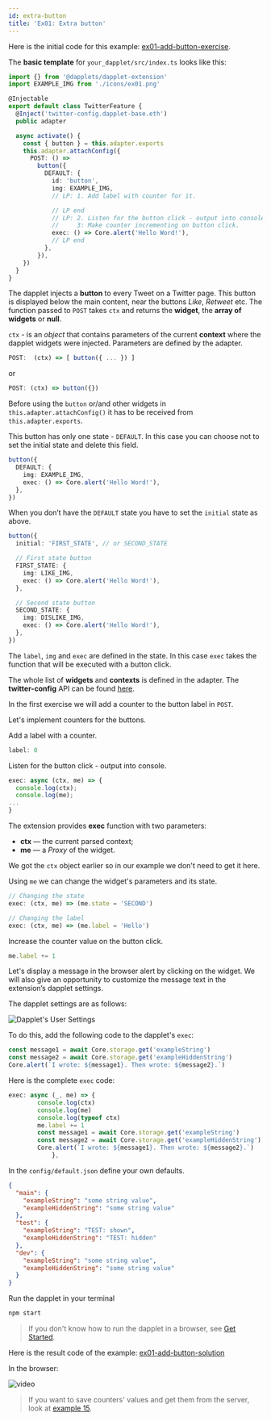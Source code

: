 ```yaml
---
id: extra-button
title: 'Ex01: Extra button'
---
```


Here is the initial code for this example: [ex01-add-button-exercise](https://github.com/dapplets/dapplet-template/tree/ex01-add-button-exercise).

The **basic template** for `your_dapplet/src/index.ts` looks like this:

```ts
import {} from '@dapplets/dapplet-extension'
import EXAMPLE_IMG from './icons/ex01.png'

@Injectable
export default class TwitterFeature {
  @Inject('twitter-config.dapplet-base.eth')
  public adapter

  async activate() {
    const { button } = this.adapter.exports
    this.adapter.attachConfig({
      POST: () =>
        button({
          DEFAULT: {
            id: 'button',
            img: EXAMPLE_IMG,
            // LP: 1. Add label with counter for it.

            // LP end
            // LP: 2. Listen for the button click - output into console.
            //     3: Make counter incrementing on button click.
            exec: () => Core.alert('Hello Word!'),
            // LP end
          },
        }),
    })
  }
}
```

The dapplet injects a **button** to every Tweet on a Twitter page. This button is displayed below the main content, near the buttons _Like_, _Retweet_ etc. The function passed to `POST` takes `ctx` and returns the **widget**, the **array of widgets** or **null**.

`ctx` - is an _object_ that contains parameters of the current **context** where the dapplet widgets were injected. Parameters are defined by the adapter.

```typescript
POST:  (ctx) => [ button({ ... }) ]
```

or

```typescript
POST: (ctx) => button({})
```

Before using the `button` or/and other widgets in `this.adapter.attachConfig()` it has to be received
from `this.adapter.exports`.

This button has only one state - `DEFAULT`. In this case you can choose not to set the initial state and delete this field.

```typescript
button({
  DEFAULT: {
    img: EXAMPLE_IMG,
    exec: () => Core.alert('Hello Word!'),
  },
})
```

When you don’t have the `DEFAULT` state you have to set the `initial` state as above.

```typescript
button({
  initial: 'FIRST_STATE', // or SECOND_STATE

  // First state button
  FIRST_STATE: {
    img: LIKE_IMG,
    exec: () => Core.alert('Hello Word!'),
  },

  // Second state button
  SECOND_STATE: {
    img: DISLIKE_IMG,
    exec: () => Core.alert('Hello Word!'),
  },
})
```

The `label`, `img` and `exec` are defined in the state. In this case `exec` takes the function that will be executed with a
button click.

The whole list of **widgets** and **contexts** is defined in the adapter. The **twitter-config** API can be found [here](/docs/adapters-docs-list).

In the first exercise we will add a counter to the button label in `POST`.

Let's implement counters for the buttons.

Add a label with a counter.

```ts
label: 0
```

Listen for the button click - output into console.

```ts
exec: async (ctx, me) => {
  console.log(ctx);
  console.log(me);
...
}
```

The extension provides **exec** function with two parameters:

- **ctx** — the current parsed context;
- **me** — a _Proxy_ of the widget.

We got the `ctx` object earlier so in our example we don't need to get it here.

Using `me` we can change the widget's parameters and its state.

```ts
// Changing the state
exec: (ctx, me) => (me.state = 'SECOND')

// Changing the label
exec: (ctx, me) => (me.label = 'Hello')
```

Increase the counter value on the button click.

```ts
me.label += 1
```

Let's display a message in the browser alert by clicking on the widget. We will also give an opportunity to customize the message text in the extension’s dapplet settings.

The dapplet settings are as follows:

![Dapplet's User Settings](/img/ex01_1.png)

To do this, add the following code to the dapplet's `exec`:

```ts
const message1 = await Core.storage.get('exampleString')
const message2 = await Core.storage.get('exampleHiddenString')
Core.alert(`I wrote: ${message1}. Then wrote: ${message2}.`)
```

Here is the complete `exec` code:

```ts
exec: async (_, me) => {
        console.log(ctx)
        console.log(me)
        console.log(typeof ctx)
        me.label += 1
        const message1 = await Core.storage.get('exampleString')
        const message2 = await Core.storage.get('exampleHiddenString')
        Core.alert(`I wrote: ${message1}. Then wrote: ${message2}.`)
            },
```

In the `config/default.json` define your own defaults.

```json
{
  "main": {
    "exampleString": "some string value",
    "exampleHiddenString": "some string value"
  },
  "test": {
    "exampleString": "TEST: shown",
    "exampleHiddenString": "TEST: hidden"
  },
  "dev": {
    "exampleString": "some string value",
    "exampleHiddenString": "some string value"
  }
}
```

Run the dapplet in your terminal

```bash
npm start
```

> If you don't know how to run the dapplet in a browser, see [Get Started](/docs/get-started#11-connect-the-development-server-to-dapplet-extension).

Here is the result code of the example: [ex01-add-button-solution](https://github.com/dapplets/dapplet-template/tree/ex01-add-button-solution)

In the browser:

![video](/video/ex_1_2.gif)

> If you want to save counters' values and get them from the server, look at [example 15](/docs/server-connection).
